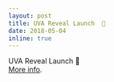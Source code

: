 ```yaml
---
layout: post
title: UVA Reveal Launch  🚀
date: 2018-05-04
inline: true
---
```

UVA Reveal Launch  🚀   
[More info](https://ss4ws.github.io/blog/2018/Reveal-Live/).